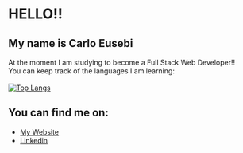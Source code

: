 # HELLO!!

## My name is Carlo Eusebi

At the moment I am studying to become a Full Stack Web Developer!!<br>
You can keep track of the languages I am learning:
<br>
<br>
[![Top Langs](https://github-readme-stats.vercel.app/api/top-langs/?username=carloeusebi&layout=compact&hide=html,css,hack)](https://github.com/anuraghazra/github-readme-stats)
<br>
## You can find me on:
- [My Website](https://carloeusebiwebdeveloper.it)
- [Linkedin](https://www.linkedin.com/in/carlo-eusebi-a283b2271/)
